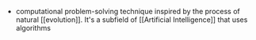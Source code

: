 - computational problem-solving technique inspired by the process of natural [[evolution]]. It's a subfield of [[Artificial Intelligence]] that uses algorithms 